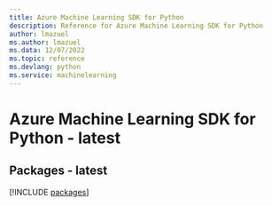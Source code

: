 ```yaml
---
title: Azure Machine Learning SDK for Python
description: Reference for Azure Machine Learning SDK for Python
author: lmazuel
ms.author: lmazuel
ms.data: 12/07/2022
ms.topic: reference
ms.devlang: python
ms.service: machinelearning
---
```

# Azure Machine Learning SDK for Python - latest
## Packages - latest
[!INCLUDE [packages](machine-learning-index.md)]